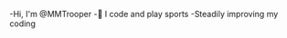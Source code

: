 -Hi, I'm @MMTrooper 
-🌱 I code and play sports
-Steadily improving my coding


<!---
MMTrooper/MMTrooper is a ✨ special ✨ repository because its `README.md` (this file) appears on your GitHub profile.
You can click the Preview link to take a look at your changes.
--->
